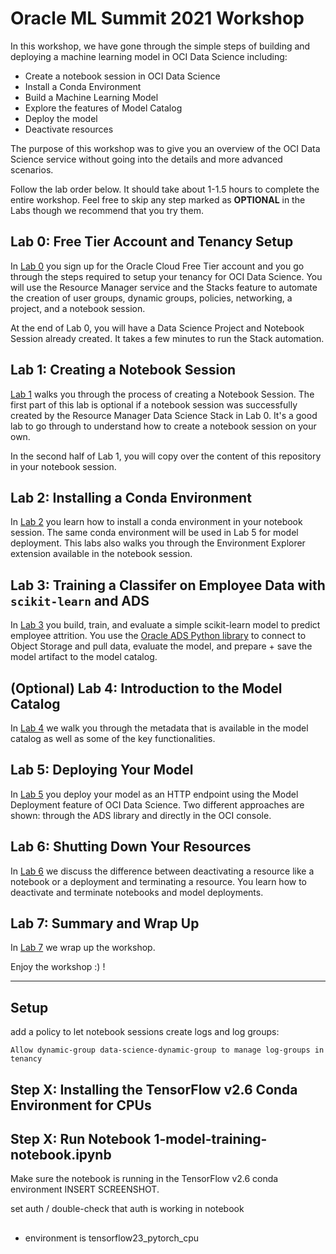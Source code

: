 # Oracle ML Summit 2021 Workshop 

In this workshop, we have gone through the simple steps of building and deploying a machine learning model in OCI Data Science including:

* Create a notebook session in OCI Data Science
* Install a Conda Environment
* Build a Machine Learning Model
* Explore the features of Model Catalog
* Deploy the model
* Deactivate resources

The purpose of this workshop was to give you an overview of the OCI Data Science service without going into the details and more advanced scenarios.

Follow the lab order below. It should take about 1-1.5 hours to complete the entire workshop. Feel free to skip any step marked as **OPTIONAL** in the Labs though we recommend that you try them. 

## Lab 0: Free Tier Account and Tenancy Setup 

In [Lab 0](./lab-0-tenancy-setup.md) you sign up for the Oracle Cloud Free Tier account and you go through the steps required to setup your tenancy for OCI Data Science. You will use the Resource Manager service and the Stacks feature to automate the creation of user groups, dynamic groups, policies, networking, a project, and a notebook session. 

At the end of Lab 0, you will have a Data Science Project and Notebook Session already created. It takes a few minutes to run the Stack automation. 


## Lab 1: Creating a Notebook Session 

[Lab 1](./lab-1-notebook-setup.md) walks you through the process of creating a Notebook Session. The first part of this lab is optional if a notebook session was successfully created by the Resource Manager Data Science Stack in Lab 0. It's a good lab to go through to understand how to create a notebook session on your own. 

In the second half of Lab 1, you will copy over the content of this repository in your notebook session. 

## Lab 2: Installing a Conda Environment 

In [Lab 2](./lab-2-install-conda.md) you learn how to install a conda environment in your notebook session. The same conda environment will be used in Lab 5 for model deployment. This labs also walks you through the Environment Explorer extension available in the notebook session. 

## Lab 3: Training a Classifer on Employee Data with `scikit-learn` and ADS

In [Lab 3](./lab-3-python-model.md) you build, train, and evaluate a simple scikit-learn model to predict employee attrition. You use the [Oracle ADS Python library](https://docs.oracle.com/en-us/iaas/tools/ads-sdk/latest/index.html) to connect to Object Storage and pull data, evaluate the model, and prepare + save the model artifact to the model catalog. 

## (Optional) Lab 4: Introduction to the Model Catalog 

In [Lab 4](./lab-4-model-catalog.md) we walk you through the metadata that is available in the model catalog as well as some of the key functionalities. 

## Lab 5: Deploying Your Model 

In [Lab 5](./lab-5-model-deploy.md) you deploy your model as an HTTP endpoint using the Model Deployment feature of OCI Data Science. Two different approaches are shown: through the ADS library and directly in the OCI console. 

## Lab 6: Shutting Down Your Resources 

In [Lab 6](./lab-6-resources-shutdown.md) we discuss the difference between deactivating a resource like a notebook or a deployment 
and terminating a resource. You learn how to deactivate and terminate notebooks and model deployments. 

## Lab 7: Summary and Wrap Up 

In [Lab 7](./lab-7-wrap.md) we wrap up the workshop. 


Enjoy the workshop :) ! 




---
 

## Setup 

add a policy to let notebook sessions create logs and log groups: 

```
Allow dynamic-group data-science-dynamic-group to manage log-groups in tenancy
```

## Step X: Installing the TensorFlow v2.6 Conda Environment for CPUs 


## Step X: Run Notebook 1-model-training-notebook.ipynb 

Make sure the notebook is running in the TensorFlow v2.6 conda environment 
INSERT SCREENSHOT. 

set auth / double-check that auth is working in notebook 

## 

- environment is tensorflow23_pytorch_cpu